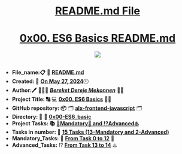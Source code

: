 <H1 align="center", height="1500"> <ins> README.md File </ins> </H1>
<H1 align="center"> <ins> 0x00. ES6 Basics README.md</ins> </H1>

<p align="center">
  <img src="https://s3.amazonaws.com/alx-intranet.hbtn.io/uploads/medias/2019/12/08806026ef621f900121.png?X-Amz-Algorithm=AWS4-HMAC-SHA256&X-Amz-Credential=AKIARDDGGGOUSBVO6H7D%2F20240527%2Fus-east-1%2Fs3%2Faws4_request&X-Amz-Date=20240527T205620Z&X-Amz-Expires=86400&X-Amz-SignedHeaders=host&X-Amz-Signature=a2a11c3015c4eaf3b8c1164143241f151e352600daa0f423ce95421adf080b14" />
</p>

##

* **File_name:📋** 📖 [**README.md**](https://github.com/BekaHabesha/alx-frontend-javascript/tree/master/0x00-ES6_basic/README.md)
* **Created: 📅** <ins>**On May 27, 2024**</ins>🕙
* **Author:🖊️** 👨🏻‍💻 [***Bereket Dereje Mekonnen***](https://intranet.alxswe.com/users/BereketDerejeMekonnen) 🧑‍💻
* **Project Title: 🔠**  💻 [**0x00. ES6 Basics**](https://intranet.alxswe.com/projects/1186) 📝🔡
* **GitHub repository: 📦** 🗂 [**alx-frontend-javascript**](https://github.com/BekaHabesha/alx-frontend-javascript) 🗂
* **Directory: 💼** 📂 [**0x00-ES6_basic**](https://github.com/BekaHabesha/alx-frontend-javascript/tree/master/0x00-ES6_basic)
* **Project Tasks: 📚** <ins>**💯Mandatory💯 and ⁉️Advanced♨️**</ins>
* **Tasks in number: 🔢** <ins>**15 Tasks (13-Mandatory and 2-Advanced)**</ins>
* **Mandatory_Tasks:** 💯 <ins>**From Task 0 to 12**</ins> 💯
* **Advanced_Tasks:** ⁉️ <ins>**From Task 13 to 14**</ins> ♨️

###   

